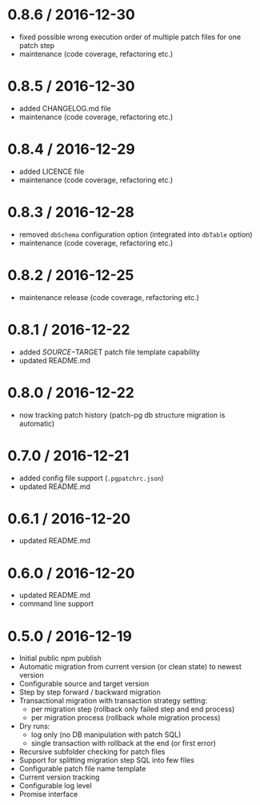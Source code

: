 0.8.6 / 2016-12-30
==================
* fixed possible wrong execution order of multiple patch files for one patch step
* maintenance (code coverage, refactoring etc.)

0.8.5 / 2016-12-30
==================
* added CHANGELOG.md file
* maintenance (code coverage, refactoring etc.)

0.8.4 / 2016-12-29
==================
* added LICENCE file
* maintenance (code coverage, refactoring etc.)

0.8.3 / 2016-12-28
==================
* removed `dbSchema` configuration option (integrated into `dbTable` option)
* maintenance (code coverage, refactoring etc.)

0.8.2 / 2016-12-25
==================
* maintenance release (code coverage, refactoring etc.)

0.8.1 / 2016-12-22
==================
* added $SOURCE-$TARGET patch file template capability
* updated README.md

0.8.0 / 2016-12-22
==================
* now tracking patch history (patch-pg db structure migration is automatic)

0.7.0 / 2016-12-21
==================
* added config file support (`.pgpatchrc.json`)
* updated README.md

0.6.1 / 2016-12-20
==================
* updated README.md

0.6.0 / 2016-12-20
==================
* updated README.md
* command line support

0.5.0 / 2016-12-19
==================
* Initial public npm publish
* Automatic migration from current version (or clean state) to newest version
* Configurable source and target version
* Step by step forward / backward migration
* Transactional migration with transaction strategy setting:
    * per migration step (rollback only failed step and end process)
    * per migration process (rollback whole migration process)
* Dry runs: 
    * log only (no DB manipulation with patch SQL)
    * single transaction with rollback at the end (or first error)
* Recursive subfolder checking for patch files
* Support for splitting migration step SQL into few files
* Configurable patch file name template
* Current version tracking
* Configurable log level
* Promise interface